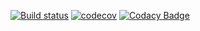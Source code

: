 [![Build status](https://ci.appveyor.com/api/projects/status/97c6cci986p69kx8?svg=true)](https://ci.appveyor.com/project/KithStrelets/stp-java-university-sngr6)
[![codecov](https://codecov.io/gh/KithStrelets/STP_lab4/branch/master/graph/badge.svg)](https://codecov.io/gh/KithStrelets/STP_lab4)
[![Codacy Badge](https://api.codacy.com/project/badge/Grade/2b947c99cc694f4bb2f7efc377da314c)](https://www.codacy.com/app/KithStrelets/STP_lab4?utm_source=github.com&amp;utm_medium=referral&amp;utm_content=KithStrelets/STP_lab4&amp;utm_campaign=Badge_Grade)